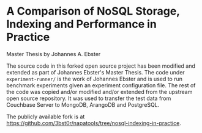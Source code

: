 A Comparison of NoSQL Storage, Indexing and Performance in Practice
===================================================================
Master Thesis by Johannes A. Ebster

The source code in this forked open source project has been modified and extended as part of Johannes Ebster's Master Thesis.
The code under `experiment-runner/` is the work of Johannes Ebster and is used to run benchmark experiments given an experiment configuration file. 
The rest of the code was copied and/or modified and/or extended from the upstream open source repository. It was used to transfer the test data from Couchbase Server to MongoDB, ArangoDB and PostgreSQL.

The publicly available fork is at https://github.com/3bst0r/napatools/tree/nosql-indexing-in-practice. 
